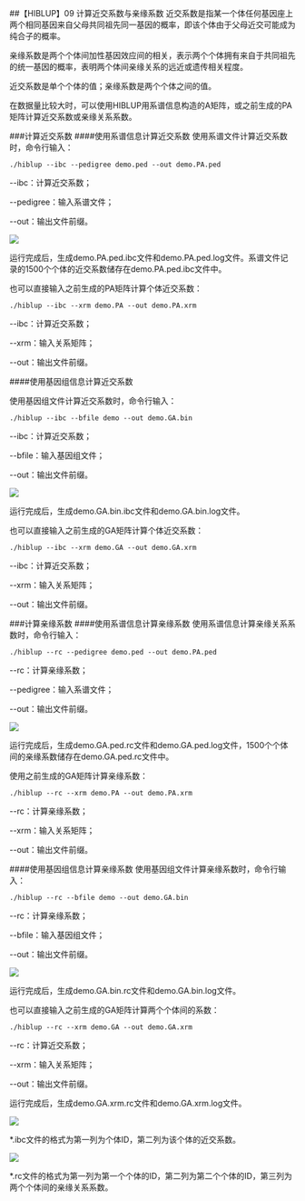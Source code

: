 ##【HIBLUP】09 计算近交系数与亲缘系数
近交系数是指某一个体任何基因座上两个相同基因来自父母共同祖先同一基因的概率，即该个体由于父母近交可能成为纯合子的概率。

亲缘系数是两个个体间加性基因效应间的相关，表示两个个体拥有来自于共同祖先的统一基因的概率，表明两个体间亲缘关系的远近或遗传相关程度。

近交系数是单个个体的值；亲缘系数是两个个体之间的值。

在数据量比较大时，可以使用HIBLUP用系谱信息构造的A矩阵，或之前生成的PA矩阵计算近交系数或亲缘关系系数。

###计算近交系数
####使用系谱信息计算近交系数
使用系谱文件计算近交系数时，命令行输入：

```​
./hiblup --ibc --pedigree demo.ped --out demo.PA.ped
```

--ibc：计算近交系数；

--pedigree：输入系谱文件；

--out：输出文件前缀。

![](picture/1.png)

运行完成后，生成demo.PA.ped.ibc文件和demo.PA.ped.log文件。系谱文件记录的1500个个体的近交系数储存在demo.PA.ped.ibc文件中。

也可以直接输入之前生成的PA矩阵计算个体近交系数：

```​
./hiblup --ibc --xrm demo.PA --out demo.PA.xrm
```

--ibc：计算近交系数；

--xrm：输入关系矩阵；

--out：输出文件前缀。

####使用基因组信息计算近交系数

使用基因组文件计算近交系数时，命令行输入：

```​
./hiblup --ibc --bfile demo --out demo.GA.bin
```

--ibc：计算近交系数；

--bfile：输入基因组文件；

--out：输出文件前缀。

![](picture/2.png)

运行完成后，生成demo.GA.bin.ibc文件和demo.GA.bin.log文件。

也可以直接输入之前生成的GA矩阵计算个体近交系数：

```​
./hiblup --ibc --xrm demo.GA --out demo.GA.xrm
```

--ibc：计算近交系数；

--xrm：输入关系矩阵；

--out：输出文件前缀。

###计算亲缘系数
####使用系谱信息计算亲缘系数
使用系谱信息计算亲缘关系系数时，命令行输入：

```​
./hiblup --rc --pedigree demo.ped --out demo.PA.ped
```

--rc：计算亲缘系数；

--pedigree：输入系谱文件；

--out：输出文件前缀。

![](picture/3.png)

运行完成后，生成demo.GA.ped.rc文件和demo.GA.ped.log文件，1500个个体间的亲缘系数储存在demo.GA.ped.rc文件中。

使用之前生成的GA矩阵计算亲缘系数：

```​
./hiblup --rc --xrm demo.PA --out demo.PA.xrm
```

--rc：计算亲缘系数；

--xrm：输入关系矩阵；

--out：输出文件前缀。

####使用基因组信息计算亲缘系数
使用基因组文件计算亲缘系数时，命令行输入：

```​
./hiblup --rc --bfile demo --out demo.GA.bin
```

--rc：计算亲缘系数；

--bfile：输入基因组文件；

--out：输出文件前缀。

![](picture/4.png)

运行完成后，生成demo.GA.bin.rc文件和demo.GA.bin.log文件。

也可以直接输入之前生成的GA矩阵计算两个个体间的系数：

```​
./hiblup --rc --xrm demo.GA --out demo.GA.xrm
```

--rc：计算近交系数；

--xrm：输入关系矩阵；

--out：输出文件前缀。

运行完成后，生成demo.GA.xrm.rc文件和demo.GA.xrm.log文件。

![](picture/5.png)

*.ibc文件的格式为第一列为个体ID，第二列为该个体的近交系数。

![](picture/6.png)

*.rc文件的格式为第一列为第一个个体的ID，第二列为第二个个体的ID，第三列为两个个体间的亲缘关系系数。 
​​